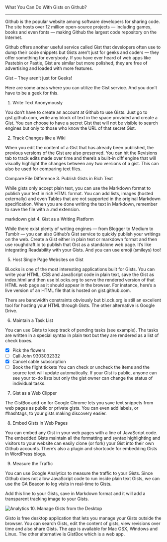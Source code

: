 What You Can Do With Gists on Github?  
- - - - - - 
Github is the popular website among software developers for sharing code. The site hosts over 12 million open-source projects — including games, books and even fonts — making Github the largest code repository on the Internet.

Github offers another useful service called Gist that developers often use to dump their code snippets but Gists aren’t just for geeks and coders — they offer something for everybody. If you have ever heard of web apps like Pastebin or Pastie, Gist are similar but more polished, they are free of advertising and loaded with more features.

Gist – They aren’t just for Geeks!

Here are some areas where you can utilize the Gist service. And you don’t have to be a geek for this.

1. Write Text Anonymously

You don’t have to create an account at Github to use Gists. Just go to gist.github.com, write any block of text in the space provided and create a Gist. You can choose to have a secret Gist that will not be visible to search engines but only to those who know the URL of that secret Gist.

2. Track Changes like a Wiki

When you edit the content of a Gist that has already been published, the previous versions of the Gist are also preserved. You can hit the Revisions tab to track edits made over time and there’s a built-in diff engine that will visually highlight the changes between any two versions of a gist. This can also be used for comparing text files.

Compare File Difference
3. Publish Gists in Rich Text

While gists only accept plain text, you can use the Markdown format to publish your text in rich HTML format. You can add lists, images (hosted externally) and even Tables that are not supported in the original Markdown specification. When you are done writing the text in Markdown, remember to save the file with a .md extension.

markdown gist
4. Gist as a Writing Platform

While there exist plenty of writing engines — from Blogger to Medium to Tumblr — you can also Github’s Gist service to quickly publish your writings on the web. Create a Gist either in plain text or markdown format and then use roughdraft.io to publish that Gist as a standalone web page. It’s like integrating Readability with your Gists. And you can use emoji (smileys) too!

5. Host Single Page Websites on Gist

Bl.ocks is one of the most interesting applications built for Gists. You can write your HTML, CSS and JavaScript code in plain text, save the Gist as index.html and then use bl.ocks.org to serve the rendered version of that HTML web page as it should appear in the browser. For instance, here’s a live version of an HTML file that is hosted on gist.github.com.

There are bandwidth constraints obviously but bl.ock.org is still an excellent tool for hosting your HTML through Gists. The other alternative is Google Drive.

6. Maintain a Task List

You can use Gists to keep track of pending tasks (see example). The tasks are written in a special syntax in plain text but they are rendered as a list of check boxes.

- [x] Pick the flowers
- [ ] Call John 9303032332
- [x] Cancel cable subscription
- [ ] Book the flight tickets
You can check or uncheck the items and the source text will update automatically. If your Gist is public, anyone can see your to-do lists but only the gist owner can change the status of individual tasks.

7. Gist as a Web Clipper

The GistBox add-on for Google Chrome lets you save text snippets from web pages as public or private gists. You can even add labels, or #hashtags, to your gists making discovery easier.

8. Embed Gists in Web Pages

You can embed any Gist in your web pages with a line of JavaScript code. The embedded Gists maintain all the formatting and syntax highlighting and visitors to your website can easily clone (or fork) your Gist into their own Github accounts. There’s also a plugin and shortcode for embedding Gists in WordPress blogs.

<script src="https://gist.github.com/username/gist-id.js"></script>
9. Measure the Traffic

You can use Google Analytics to measure the traffic to your Gists. Since Github does not allow JavaScript code to run inside plain text Gists, we can use the GA Beacon to log visits in real-time to Gists.

Add this line to your Gists, save in Markdown format and it will add a transparent tracking image to your Gists.

![Analytics](https://ga-beacon.appspot.com/UA-XXXXX-X/gist-id?pixel)
10. Manage Gists from the Desktop

Gisto is free desktop application that lets you manage your Gists outside the browser. You can search Gists, edit the content of gists, view revisions over time and also share Gists. The app is available for Mac OSX, Windows and Linux. The other alternative is GistBox which is a web app.
